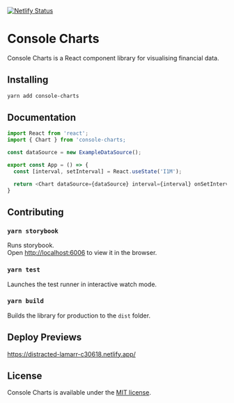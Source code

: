 [![Netlify Status](https://api.netlify.com/api/v1/badges/754fddcc-e010-4b27-913e-83c7b8ebdcf8/deploy-status)](https://app.netlify.com/sites/distracted-lamarr-c30618/deploys)

# Console Charts

Console Charts is a React component library for visualising financial data.

## Installing

```bash
yarn add console-charts
```

## Documentation

```javascript
import React from 'react';
import { Chart } from 'console-charts;

const dataSource = new ExampleDataSource();

export const App = () => {
  const [interval, setInterval] = React.useState('I1M');

  return <Chart dataSource={dataSource} interval={interval} onSetInterval={setInterval} />
}
```

## Contributing

### `yarn storybook`

Runs storybook.\
Open [http://localhost:6006](http://localhost:6006) to view it in the browser.

### `yarn test`

Launches the test runner in interactive watch mode.

### `yarn build`

Builds the library for production to the `dist` folder.

## Deploy Previews

https://distracted-lamarr-c30618.netlify.app/

## License

Console Charts is available under the [MIT license](https://opensource.org/licenses/MIT).
